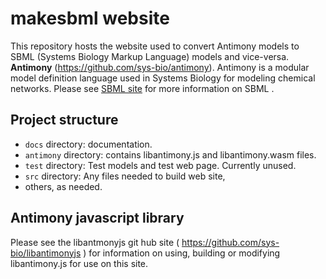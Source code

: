 
# makesbml website
This repository hosts the website used to convert Antimony models to SBML (Systems Biology Markup Language) models and vice-versa. <strong>Antimony</strong> (https://github.com/sys-bio/antimony). Antimony is a modular model definition language used in Systems Biology for modeling chemical networks. Please see [SBML site](https://sbml.org) for more information on SBML .  


## Project structure
- `docs` directory: documentation.
- `antimony` directory: contains libantimony.js and libantimony.wasm files.
- `test` directory: Test models and test web page. Currently unused.
- `src` directory: Any files needed to build web site,
- others, as needed. 

## Antimony javascript library
Please see the libantmonyjs git hub site ( https://github.com/sys-bio/libantimonyjs ) for information on using, building or modifying libantimony.js for use on this site. 



